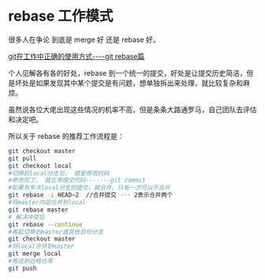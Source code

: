 # rebase 工作模式

很多人在争论 到底是 merge 好 还是 rebase 好。

[git在工作中正确的使用方式----git rebase篇](https://blog.csdn.net/nrsc272420199/article/details/85555911)

个人见解各有各的好处，rebase 到一个统一的提交，好处是让提交历史简洁，但是坏处是如果发现其中某个提交是有问题，想单独拆出来处理，就比较复杂和麻烦。

虽然说各位大佬出现这些情况的机率不高，但是条条大路通罗马，自己团队去评估和决定吧。

所以关于 rebase 的推荐工作流程是：

``` bash
git checkout master
git pull
git checkout local
#切换到local分支后， 就是修改代码
#修改完了， 就正常提交代码-------git commit
#如果有多次local分支的提交，就合并，只有一次可以不合并
git rebase -i HEAD~2  //合并提交 --- 2表示合并两个
#将master内容合并到local
git rebase master
# 解决冲突后
git rebase --continue
#再起切换到master或其他目标分支
git checkout master
#将local合并到master
git merge local
#推送到远程仓库
git push
```

